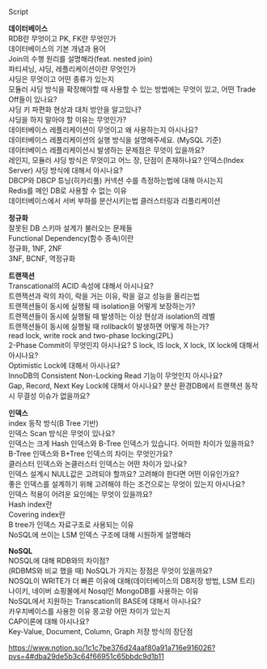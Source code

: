 Script  

**데이터베이스**  
RDB란 무엇이고 PK, FK란 무엇인가    
데이터베이스의 기본 개념과 용어   
Join의 수행 원리를 설명해라(feat. nested join)  
파티셔닝, 샤딩, 레플리케이션이란 무엇인가  
샤딩은 무엇이고 어떤 종류가 있는지  
모듈러 샤딩 방식을 확장해야할 때 사용할 수 있는 방법에는 무엇이 있고,
어떤 Trade Off들이 있나요?  
샤딩 키 파편화 현상과 대처 방안을 알고있나?   
샤딩을 하지 말아야 할 이유는 무엇인가?  
데이터베이스 레플리케이션이 무엇이고 왜 사용하는지 아시나요?  
데이터베이스 레플리케이션의 실행 방식을 설명해주세요. (MySQL 기준)    
데이터베이스 레플리케이션시 발생하는 문제점은 무엇이 있을까요?     
레인지, 모듈러 샤딩 방식은 무엇이고 어느 장, 단점이 존재하나요?
인덱스(Index Server) 샤딩 방식에 대해서 아시나요?   
DBCP와 DBCP 튜닝(히카리풀) 커넥션 수를 측정하는법에 대해 아시는지  
Redis를 메인 DB로 사용할 수 없는 이유  
데이터베이스에서 서버 부하를 분산시키는법 클러스터링과 리플리케이션 

**정규화**  
잘못된 DB 스키마 설계가 불러오는 문제들  
Functional Dependency(함수 종속)이란    
정규화, 1NF, 2NF   
3NF, BCNF, 역정규화



**트랜잭션**  
Transcational의 ACID 속성에 대해서 아시나요?  
트랜잭션과 락의 차이, 락을 거는 이유, 락을 걸고 성능을 올리는법  
트랜잭션들이 동시에 실행될 때 isolation을 어떻게 보장하는가?  
트랜잭션들이 동시에 실행될 때 발생하는 이상 현상과 isolation의 레벨  
트랜잭션들이 동시에 실행될 때 rollback이 발생하면 어떻게 하는가?  
read lock, write rock and two-phase locking(2PL)  
2-Phase Commit이 무엇인지 아시나요?
S lock, IS lock, X lock, IX lock에 대해서 아시나요?  
Optimistic Lock에 대해서 아시나요?  
InnoDB의 Consistent Non-Locking Read 기능이 무엇인지 아시나요?  
Gap, Record, Next Key Lock에 대해서 아시나요?
분산 환경DB에서 트랜잭션 동작시 무결성 이슈가 없을까요?



**인덱스**  
index 동작 방식(B Tree 기반)  
인덱스 Scan 방식은 무엇이 있나요?  
인덱스는 크게 Hash 인덱스와 B-Tree 인덱스가 있습니다. 어떠한 차이가 있을까요?    
B-Tree 인덱스와 B+Tree 인덱스의 차이는 무엇인가요?  
클러스터 인덱스와 논클러스터 인덱스는 어떤 차이가 있나요?    
인덱스 설계시 NULL값은 고려되야 할까요? 고려해야 한다면 어떤 이유인가요?    
좋은 인덱스를 설계하기 위해 고려해야 하는 조건으로는 무엇이 있는지 아시나요?  
인덱스 적용이 어려운 요인에는 무엇이 있을까요?   
Hash index란  
Covering index란  
B tree가 인덱스 자료구조로 사용되는 이유   
NoSQL에 쓰이는 LSM 인덱스 구조에 대해 시원하게 설명해라 


**NoSQL**  
NOSQL에 대해 RDB와의 차이점?  
(RDBMS와 비교 했을 때) NoSQL가 가지는 장점은 무엇이 있을까요?  
NOSQL이 WRITE가 더 빠른 이유에 대해(데이터베이스의 DB저장 방법, LSM 트리)     
나이키, 네이버 쇼핑몰에서 Nosql인 MongoDB를 사용하는 이유  
NoSQL에서 지원하는 Transcation의 BASE에 대해서 아시나요?  
카우치베이스를 사용한 이유 몽고랑 어떤 차이가 있는지  
CAP이론에 대해 아시나요?  
Key-Value, Document, Column, Graph 저장 방식의 장단점  

https://www.notion.so/1c1c7be376d24aaf80a91a716e916026?pvs=4#dba29de5b3c64f66951c65bbdc9d1b11
